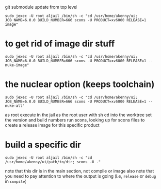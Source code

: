 git submodule update from top level
```
sudo jexec -U root aljail /bin/sh -c "cd /usr/home/akenny/ui; JOB_NAME=6.0.0 BUILD_NUMBER=666 scons -U PRODUCT=xv6000 RELEASE=1 image"
```
# to get rid of image dir stuff
```
sudo jexec -U root aljail /bin/sh -c "cd /usr/home/akenny/ui; JOB_NAME=6.0.0 BUILD_NUMBER=666 scons -U PRODUCT=xv6000 RELEASE=1 --nuke-image"
```
# the nuclear option (keeps toolchain)
```
sudo jexec -U root aljail /bin/sh -c "cd /usr/home/akenny/ui; JOB_NAME=6.0.0 BUILD_NUMBER=666 scons -U PRODUCT=xv6000 RELEASE=1 --nuke-all"
```
as root
execute in the jail as the root user with sh
	cd into the worktree
	set the version and build numbers
	run scons, looking up for scons files
	to create a release image for this specific product

# build a specific dir
```
sudo jexec -U root aljail /bin/sh -c "cd /usr/home/akenny/ui/path/to/dir; scons -U ."
```
note that this dir is in the main section, not compile or image
also note that you need to pay attention to where the output is going (i.e, `release` or `debug` in `compile`)
